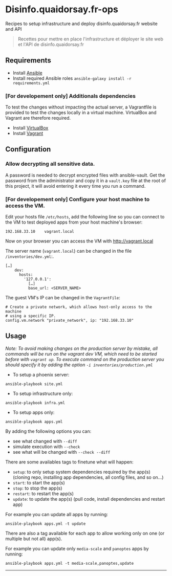 # Disinfo.quaidorsay.fr-ops

Recipes to setup infrastructure and deploy disinfo.quaidorsay.fr website and API

> Recettes pour mettre en place l'infrastructure et déployer le site web et l'API de disinfo.quaidorsay.fr

## Requirements

- Install [Ansible](https://docs.ansible.com/ansible/latest/installation_guide/intro_installation.html)
- Install required Ansible roles `ansible-galaxy install -r requirements.yml`

### [For developement only] Additionals dependencies

To test the changes without impacting the actual server, a Vagrantfile is provided to test the changes locally in a virtual machine. VirtualBox and Vagrant are therefore required.

- Install [VirtualBox](https://www.vagrantup.com/docs/installation/)
- Install [Vagrant](https://www.vagrantup.com/docs/installation/)

## Configuration

### Allow decrypting all sensitive data.

A password is needed to decrypt encrypted files with ansible-vault.
Get the password from the administrator and copy it in a `vault.key` file at the root of this project, it will avoid entering it every time you run a command.

### [For developement only] Configure your host machine to access the VM.

Edit your hosts file `/etc/hosts`, add the following line so you can connect to the VM to test deployed apps from your host machine's browser:
```
192.168.33.10    vagrant.local
```

Now on your browser you can access the VM with http://vagrant.local

The server name (`vagrant.local`) can be changed in the file `/inventories/dev.yml`:.
```
[…]
    dev:
      hosts:
        '127.0.0.1':
          […]
          base_url: <SERVER_NAME>
```

The guest VM's IP can be changed in the `VagrantFile`:
```
# Create a private network, which allows host-only access to the machine
# using a specific IP.
config.vm.network "private_network", ip: "192.168.33.10"
```

## Usage

_Note: To avoid making changes on the production server by mistake, all commands will be run on the vagrant dev VM, which need to be started before with `vagrant up`. To execute command on the production server you should specify it by adding the option `-i inventories/production.yml`_

- To setup a phoenix server:
```
ansible-playbook site.yml
```

- To setup infrastructure only:
```
ansible-playbook infra.yml
```

- To setup apps only:
```
ansible-playbook apps.yml
```

By adding the following options you can:
- see what changed with `--diff`
- simulate execution with `--check`
- see what will be changed with `--check --diff`

There are some availables tags to finetune what will happen:
 - `setup`: to only setup system dependencies required by the app(s) (cloning repo, installing app dependencies, all config files, and so on…)
 - `start`: to start the app(s)
 - `stop`: to stop the app(s)
 - `restart`: to restart the app(s)
 - `update`: to update the app(s) (pull code, install dependencies and restart app)

For example you can update all apps by running:
```
ansible-playbook apps.yml -t update
```

There are also a tag available for each app to allow working only on one (or multiple but not all) app(s).

For example you can update only `media-scale` and `panoptes` apps by running:
```
ansible-playbook apps.yml -t media-scale,panoptes,update
```
- - -
